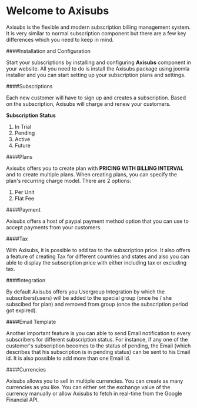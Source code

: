 # Welcome to Axisubs

Axisubs is the flexible and modern subscription billing management system. It is very similar to normal subscription component but there are a few key differences which you need to keep in mind.

####Installation and Configuration

Start your subscriptions by installing and configuring **Axisubs** component in your website. All you need to do is install the Axisubs package using joomla installer and you can start setting up your subscription plans and settings.

####Subscriptions

Each new customer will have to sign up and creates a subscription. Based on the subscription, Axisubs will charge and renew your customers.

**Subscription Status**

1. In Trial
2. Pending
3. Active
4. Future

####Plans

Axisubs offers you to create plan with **PRICING WITH BILLING INTERVAL** and to create multiple plans. When creating plans, you can specify the plan's recurring charge model. There are 2 options:

1. Per Unit
2. Flat Fee

####Payment

Axisubs offers a host of paypal payment method option that you can use to accept payments from your customers.

####Tax

With Axisubs, it is possible to add tax to the subscription price. It also offers a feature of creating Tax for different countries and states and also you can able to display the subscription price with either including tax or excluding tax.

####Integration

By default Axisubs offers you Usergroup Integration by which the subscribers(users) will be added to the special group (once he / she subscibed for plan) and removed from group (once the subscription period got expired).

####Email Template

Another important feature is you can able to send Email notification to every subscribers for different subscription status. For instance, if any one of the customer's subscription becomes to the status of pending, the Email (which describes that his subscription is in pending status) can be sent to his Email id. It is also possible to add more than one Email id.

####Currencies

Axisubs allows you to sell in multiple currencies. You can create as many currencies as you like.
You can either set the exchange value of the currency manually or allow Axisubs to fetch in real-time from the Google Financial API.